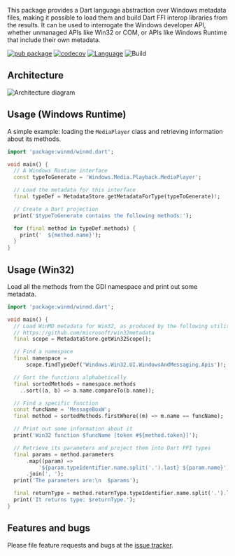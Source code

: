 This package provides a Dart language abstraction over Windows metadata files,
making it possible to load them and build Dart FFI interop libraries from the
results. It can be used to interrogate the Windows developer API, whether
unmanaged APIs like Win32 or COM, or APIs like Windows Runtime that include
their own metadata.

[![pub package](https://img.shields.io/pub/v/winmd.svg)](https://pub.dev/packages/winmd)
[![codecov](https://codecov.io/gh/timsneath/winmd/branch/main/graph/badge.svg?token=1ouz1Jr9nW)](https://codecov.io/gh/timsneath/winmd)
[![Language](https://img.shields.io/badge/language-Dart-blue.svg)](https://dart.dev)
![Build](https://github.com/timsneath/winmd/workflows/Build/badge.svg)

## Architecture

![Architecture diagram](https://github.com/timsneath/winmd/blob/main/metadata.drawio.svg?raw=true)

## Usage (Windows Runtime)

A simple example: loading the `MediaPlayer` class and retrieving information
about its methods.

```dart
import 'package:winmd/winmd.dart';

void main() {
  // A Windows Runtime interface
  const typeToGenerate = 'Windows.Media.Playback.MediaPlayer';

  // Load the metadata for this interface
  final typeDef = MetadataStore.getMetadataForType(typeToGenerate)!;

  // Create a Dart projection
  print('$typeToGenerate contains the following methods:');

  for (final method in typeDef.methods) {
    print('  ${method.name}');
  }
}
```

## Usage (Win32)

Load all the methods from the GDI namespace and print out some metadata.

```dart
import 'package:winmd/winmd.dart';

void main() {
  // Load WinMD metadata for Win32, as produced by the following utility:
  // https://github.com/microsoft/win32metadata
  final scope = MetadataStore.getWin32Scope();

  // Find a namespace
  final namespace =
      scope.findTypeDef('Windows.Win32.UI.WindowsAndMessaging.Apis')!;

  // Sort the functions alphabetically
  final sortedMethods = namespace.methods
    ..sort((a, b) => a.name.compareTo(b.name));

  // Find a specific function
  const funcName = 'MessageBoxW';
  final method = sortedMethods.firstWhere((m) => m.name == funcName);

  // Print out some information about it
  print('Win32 function $funcName [token #${method.token}]');

  // Retrieve its parameters and project them into Dart FFI types
  final params = method.parameters
      .map((param) =>
          '${param.typeIdentifier.name.split('.').last} ${param.name}')
      .join(', ');
  print('The parameters are:\n  $params');

  final returnType = method.returnType.typeIdentifier.name.split('.').last;
  print('It returns type: $returnType.');
}
```

## Features and bugs

Please file feature requests and bugs at the [issue tracker][tracker].

[tracker]: https://github.com/timsneath/winmd
